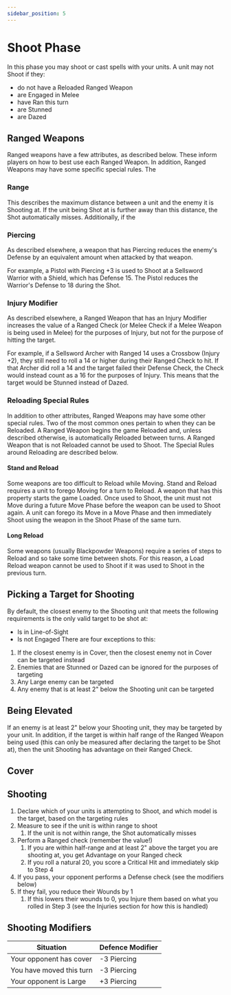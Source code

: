 ```yaml
---
sidebar_position: 5
---
```

# Shoot Phase
In this phase you may shoot or cast spells with your units. A unit may not Shoot if they:
* do not have a Reloaded Ranged Weapon
* are Engaged in Melee
* have Ran this turn
* are Stunned
* are Dazed

## Ranged Weapons

Ranged weapons have a few attributes, as described below. These inform players on how to best use each Ranged Weapon. In addition, Ranged Weapons may have some specific special rules. The

### Range

This describes the maximum distance between a unit and the enemy it is Shooting at. If the unit being Shot at is further away than this distance, the Shot automatically misses. Additionally, if the

### Piercing

As described elsewhere, a weapon that has Piercing reduces the enemy's Defense by an equivalent amount when attacked by that weapon.

For example, a Pistol with Piercing +3 is used to Shoot at a Sellsword Warrior with a Shield, which has Defense 15. The Pistol reduces the Warrior's Defense to 18 during the Shot.

### Injury Modifier

As described elsewhere, a Ranged Weapon that has an Injury Modifier increases the value of a Ranged Check (or Melee Check if a Melee Weapon is being used in Melee) for the purposes of Injury, but not for the purpose of hitting the target.

For example, if a Sellsword Archer with Ranged 14 uses a Crossbow (Injury +2), they still need to roll a 14 or higher during their Ranged Check to hit. If that Archer did roll a 14 and the target failed their Defense Check, the Check would instead count as a 16 for the purposes of Injury. This means that the target would be Stunned instead of Dazed.

### Reloading Special Rules

In addition to other attributes, Ranged Weapons may have some other special rules. Two of the most common ones pertain to when they can be Reloaded. A Ranged Weapon begins the game Reloaded and, unless described otherwise, is automatically Reloaded between turns. A Ranged Weapon that is not Reloaded cannot be used to Shoot. The Special Rules around Reloading are described below.
#### Stand and Reload

Some weapons are too difficult to Reload while Moving. Stand and Reload requires a unit to forego Moving for a turn to Reload. A weapon that has this property starts the game Loaded. Once used to Shoot, the unit must not Move during a future Move Phase before the weapon can be used to Shoot again. A unit can forego its Move in a Move Phase and then immediately Shoot using the weapon in the Shoot Phase of the same turn.

#### Long Reload

Some weapons (usually Blackpowder Weapons) require a series of steps to Reload and so take some time between shots. For this reason, a Load Reload weapon cannot be used to Shoot if it was used to Shoot in the previous turn.

## Picking a Target for Shooting
By default, the closest enemy to the Shooting unit that meets the following requirements is the only valid target to be shot at:
* Is in Line-of-Sight
* Is not Engaged
There are four exceptions to this:
1. If the closest enemy is in Cover, then the closest enemy not in Cover can be targeted instead
2. Enemies that are Stunned or Dazed can be ignored for the purposes of targeting
3. Any Large enemy can be targeted
4. Any enemy that is at least 2" below the Shooting unit can be targeted

<!--
JP 25-03-25:
Example to use:
From closest to furthest:
Stunned in Cover (Can shoot)
Stunned in Cover (Can shoot)
In Cover (Can shoot)
In Cover (Cannot shoot)
Not In Cover (Can shoot)
Not In Cover (Cannot shoot)
Large (Can shoot)
Someone that is at least 2" below the shooter (Can shoot)

Give explanation why each can or cannot be shot at
-->

## Being Elevated

If an enemy is at least 2" below your Shooting unit, they may be targeted by your unit. In addition, if the target is within half range of the Ranged Weapon being used (this can only be measured after declaring the target to be Shot at), then the unit Shooting has advantage on their Ranged Check.

## Cover


## Shooting
1. Declare which of your units is attempting to Shoot, and which model is the target, based on the targeting rules
2. Measure to see if the unit is within range to shoot
	1. If the unit is not within range, the Shot automatically misses
3. Perform a Ranged check (remember the value!)
	1. If you are within half-range and at least 2" above the target you are shooting at, you get Advantage on your Ranged check
	2. If you roll a natural 20, you score a Critical Hit and immediately skip to Step 4
4. If you pass, your opponent performs a Defense check (see the modifiers below)
5. If they fail, you reduce their Wounds by 1
	1. If this lowers their wounds to 0, you Injure them based on what you rolled in Step 3 (see the Injuries section for how this is handled)


## Shooting Modifiers


| Situation                | Defence Modifier |
| ------------------------ | ---------------- |
| Your opponent has cover  | -3 Piercing      |
| You have moved this turn | -3 Piercing      |
| Your opponent is Large   | +3 Piercing      |

